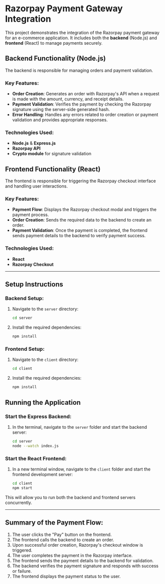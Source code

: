 # Razorpay Payment Gateway Integration

This project demonstrates the integration of the Razorpay payment gateway for an e-commerce application. It includes both the **backend** (Node.js) and **frontend** (React) to manage payments securely.

## Backend Functionality (Node.js)

The backend is responsible for managing orders and payment validation.

### Key Features:
- **Order Creation**: Generates an order with Razorpay's API when a request is made with the amount, currency, and receipt details.
- **Payment Validation**: Verifies the payment by checking the Razorpay signature using the server-side generated hash.
- **Error Handling**: Handles any errors related to order creation or payment validation and provides appropriate responses.

### Technologies Used:
- **Node.js** & **Express.js**
- **Razorpay API**
- **Crypto module** for signature validation

## Frontend Functionality (React)

The frontend is responsible for triggering the Razorpay checkout interface and handling user interactions.

### Key Features:
- **Payment Flow**: Displays the Razorpay checkout modal and triggers the payment process.
- **Order Creation**: Sends the required data to the backend to create an order.
- **Payment Validation**: Once the payment is completed, the frontend sends payment details to the backend to verify payment success.

### Technologies Used:
- **React**
- **Razorpay Checkout**

---

## Setup Instructions

### Backend Setup:
1. Navigate to the `server` directory:
    ```bash
    cd server
    ```
2. Install the required dependencies:
    ```bash
    npm install
    ```

### Frontend Setup:
1. Navigate to the `client` directory:
    ```bash
    cd client
    ```
2. Install the required dependencies:
    ```bash
    npm install
    ```

## Running the Application

### Start the Express Backend:
1. In the terminal, navigate to the `server` folder and start the backend server:
    ```bash
    cd server
    node --watch index.js
    ```

### Start the React Frontend:
1. In a new terminal window, navigate to the `client` folder and start the frontend development server:
    ```bash
    cd client
    npm start
    ```

This will allow you to run both the backend and frontend servers concurrently.

---

## Summary of the Payment Flow:
1. The user clicks the "Pay" button on the frontend.
2. The frontend calls the backend to create an order.
3. Upon successful order creation, Razorpay's checkout window is triggered.
4. The user completes the payment in the Razorpay interface.
5. The frontend sends the payment details to the backend for validation.
6. The backend verifies the payment signature and responds with success or failure.
7. The frontend displays the payment status to the user.